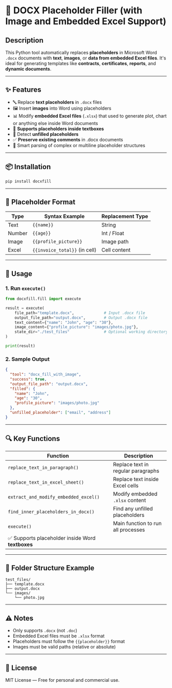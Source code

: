 # 📝 DOCX Placeholder Filler (with Image and Embedded Excel Support)

## Description

This Python tool automatically replaces **placeholders** in Microsoft Word `.docx` documents with **text**, **images**, or **data from embedded Excel files**. It's ideal for generating templates like **contracts**, **certificates**, **reports**, and **dynamic documents**.

---

## ✨ Features

* 🔤 Replace **text placeholders** in `.docx` files
* 🖼️ Insert **images** into Word using placeholders
* 📊 Modify **embedded Excel files** (`.xlsx`) that used to generate plot, chart or anything else inside Word documents
* 🧩 **Supports placeholders inside textboxes**
* 🧾 Detect **unfilled placeholders**
* ✅ **Preserve existing comments** in .docx documents
* 🧠 Smart parsing of complex or multiline placeholder structures



---

## 📦 Installation

```bash
pip install docxfill
```

---

## 🧱 Placeholder Format

| Type   | Syntax Example                | Replacement Type |
| ------ | ----------------------------- | ---------------- |
| Text   | `{{name}}`                    | String           |
| Number | `{{age}}`                     | Int / Float      |
| Image  | `{{profile_picture}}`         | Image path       |
| Excel  | `{{invoice_total}}` (in cell) | Cell content     |

---

## 🚀 Usage

### 1. Run `execute()`

```python
from docxfill.fill import execute

result = execute(
    file_path="template.docx",             # Input .docx file
    output_file_path="output.docx",        # Output .docx file
    text_content={"name": "John", "age": "30"},
    image_content={"profile_picture": "images/photo.jpg"},
    state_dir="./test_files"               # Optional working directory
)

print(result)
```

### 2. Sample Output

```json
{
  "tool": "docx_fill_with_image",
  "success": true,
  "output_file_path": "output.docx",
  "filled": {
    "name": "John",
    "age": "30",
    "profile_picture": "images/photo.jpg"
  },
  "unfilled_placeholder": ["email", "address"]
}
```

---

## 🔍 Key Functions

| Function                                         | Description                        |
| ------------------------------------------------ | ---------------------------------- |
| `replace_text_in_paragraph()`                    | Replace text in regular paragraphs |
| `replace_text_in_excel_sheet()`                  | Replace text inside Excel cells    |
| `extract_and_modify_embedded_excel()`            | Modify embedded `.xlsx` content    |
| `find_inner_placeholders_in_docx()`              | Find any unfilled placeholders     |
| `execute()`                                      | Main function to run all processes |
| ✅ Supports placeholder inside Word **textboxes** |                                    |

---

## 📁 Folder Structure Example

```
test_files/
├── template.docx
├── output.docx
└── images/
    └── photo.jpg
```

---

## ⚠️ Notes

* Only supports `.docx` (not `.doc`)
* Embedded Excel files must be `.xlsx` format
* Placeholders must follow the `{{placeholder}}` format
* Images must be valid paths (relative or absolute)

---

## 📄 License

MIT License — Free for personal and commercial use.
